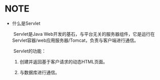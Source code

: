 # NOTE

- 什么是Servlet

  ​	Servlet是Java Web开发的基石，与平台无关的服务器组件，它是运行在Servlet容器/web应用服务器/Tomcat，负责与客户端进行通信。

  ​	Servlet的功能：

  1. 创建并返回基于客户请求的动态HTML页面。

  2. 与数据库进行通信。
